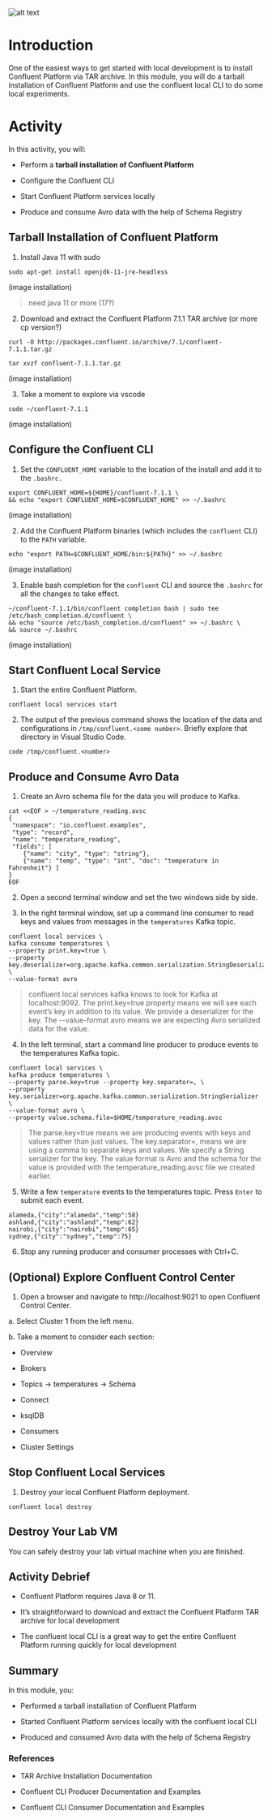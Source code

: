 ![alt text](?raw=true)
# Introduction

One of the easiest ways to get started with local development is to install Confluent Platform via TAR archive. In this module, you will do a tarball installation of Confluent Platform and use the confluent local CLI to do some local experiments.

# Activity
In this activity, you will:

* Perform a **tarball installation of Confluent Platform**

* Configure the Confluent CLI

* Start Confluent Platform services locally

* Produce and consume Avro data with the help of Schema Registry

## Tarball Installation of Confluent Platform

1. Install Java 11 with sudo
```
sudo apt-get install openjdk-11-jre-headless
```
(image installation)
> need java 11 or more (17?)

2. Download and extract the Confluent Platform 7.1.1 TAR archive (or more cp version?)
```
curl -O http://packages.confluent.io/archive/7.1/confluent-7.1.1.tar.gz
```
```
tar xvzf confluent-7.1.1.tar.gz
```
(image installation)

3. Take a moment to explore via vscode
```
code ~/confluent-7.1.1
```
(image installation)

## Configure the Confluent CLI

1. Set the `CONFLUENT_HOME` variable to the location of the install and add it to the `.bashrc.`
```
export CONFLUENT_HOME=${HOME}/confluent-7.1.1 \
&& echo "export CONFLUENT_HOME=$CONFLUENT_HOME" >> ~/.bashrc
```
(image installation)

2. Add the Confluent Platform binaries (which includes the `confluent` CLI) to the `PATH` variable.
```
echo "export PATH=$CONFLUENT_HOME/bin:${PATH}" >> ~/.bashrc
```
(image installation)

3. Enable bash completion for the `confluent` CLI and source the `.bashrc` for all the changes to take effect.
```
~/confluent-7.1.1/bin/confluent completion bash | sudo tee /etc/bash_completion.d/confluent \
&& echo "source /etc/bash_completion.d/confluent" >> ~/.bashrc \
&& source ~/.bashrc
```

(image installation)

## Start Confluent Local Service

1. Start the entire Confluent Platform.
```
confluent local services start
```

2. The output of the previous command shows the location of the data and configurations in `/tmp/confluent.<some number>`. Briefly explore that directory in Visual Studio Code.
```
code /tmp/confluent.<number>
```

## Produce and Consume Avro Data

1. Create an Avro schema file for the data you will produce to Kafka.
```
cat <<EOF > ~/temperature_reading.avsc
{
 "namespace": "io.confluent.examples",
 "type": "record",
 "name": "temperature_reading",
 "fields": [
    {"name": "city", "type": "string"},
    {"name": "temp", "type": "int", "doc": "temperature in Fahrenheit"} ]
}
EOF
```

2. Open a second terminal window and set the two windows side by side.

3. In the right terminal window, set up a command line consumer to read keys and values from messages in the `temperatures` Kafka topic.

```
confluent local services \
kafka consume temperatures \
--property print.key=true \
--property key.deserializer=org.apache.kafka.common.serialization.StringDeserializer \
--value-format avro
```

> confluent local services kafka knows to look for Kafka at localhost:9092. The print.key=true property means we will see each event’s key in addition to its value. We provide a deserializer for the key. The --value-format avro means we are expecting Avro serialized data for the value.

4. In the left terminal, start a command line producer to produce events to the temperatures Kafka topic.

```
confluent local services \
kafka produce temperatures \
--property parse.key=true --property key.separator=, \
--property key.serializer=org.apache.kafka.common.serialization.StringSerializer \
--value-format avro \
--property value.schema.file=$HOME/temperature_reading.avsc
```

>The parse.key=true means we are producing events with keys and values rather than just values. The key.separator=, means we are using a comma to separate keys and values. We specify a String serializer for the key. The value format is Avro and the schema for the value is provided with the temperature_reading.avsc file we created earlier.

5. Write a few `temperature` events to the temperatures topic. Press `Enter` to submit each event.
```
alameda,{"city":"alameda","temp":58}
ashland,{"city":"ashland","temp":62}
nairobi,{"city":"nairobi","temp":65}
sydney,{"city":"sydney","temp":75}
```
6. Stop any running producer and consumer processes with Ctrl+C.

## (Optional) Explore Confluent Control Center
1. Open a browser and navigate to http://localhost:9021 to open Confluent Control Center.

a. Select Cluster 1 from the left menu.

b. Take a moment to consider each section:

* Overview

* Brokers

* Topics → temperatures → Schema

* Connect

* ksqlDB

* Consumers

* Cluster Settings

## Stop Confluent Local Services
1. Destroy your local Confluent Platform deployment.

```
confluent local destroy
```
## Destroy Your Lab VM
You can safely destroy your lab virtual machine when you are finished.

## Activity Debrief
* Confluent Platform requires Java 8 or 11.

* It’s straightforward to download and extract the Confluent Platform TAR archive for local development

* The confluent local CLI is a great way to get the entire Confluent Platform running quickly for local development

## Summary
In this module, you:

* Performed a tarball installation of Confluent Platform

* Started Confluent Platform services locally with the confluent local CLI

* Produced and consumed Avro data with the help of Schema Registry

### References
* TAR Archive Installation Documentation

* Confluent CLI Producer Documentation and Examples

* Confluent CLI Consumer Documentation and Examples
